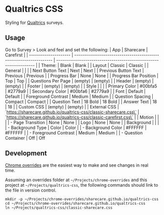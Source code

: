 # Qualtrics CSS

 Styling for [Qualtrics](https://www.qualtrics.com/) surveys.

## Usage


Go to Survey > Look and feel and set the following:
| App                   | Sharecare                                                           | Carefirst                                                           |
| --------------------- | ------------------------------------------------------------------- | ------------------------------------------------------------------- |
| Theme:                | Blank                                                               | Blank                                                               |
| Layout                | Classic                                                             | Classic                                                             |
| General               |                                                                     |                                                                     |
| Next Button Text      | Next                                                                | Next                                                                |
| Previous Button Text  | Previous                                                            | Previous                                                            |
| Progress Bar          | None                                                                | None                                                                |
| Progress Bar Position | Top                                                                 | Top                                                                 |
| Questions Per Page    | (empty)                                                             | (empty)                                                             |
| Header                | (empty)                                                             | (empty)                                                             |
| Footer                | (empty)                                                             | (empty)                                                             |
| Style                 |                                                                     |                                                                     |
| Primary Color         | #00bfa5                                                             | #2779a9                                                             |
| Secondary Color       | #00bfa6                                                             | #2779a9                                                             |
| Font                  | Default                                                             | Default                                                             |
| Foreground Contrast   | Medium                                                              | Medium                                                              |
| Question Spacing      | Compact                                                             | Compact                                                             |
| Question Text         | 18 Bold                                                             | 18 Bold                                                             |
| Answer Text           | 18                                                                  | 18                                                                  |
| Custom CSS            | (empty)                                                             | (empty)                                                             |
| External CSS          | \`https://sharecare.github.io/qualtrics-css/classic-sharecare.css\` | \`https://sharecare.github.io/qualtrics-css/classic-carefirst.css\` |
| Motion                |                                                                     |                                                                     |
| - Page Transition       | None                                                                | None                                                                |
| Logo                  | None                                                                | None                                                                |
| Background            |                                                                     |                                                                     |
| - Background Type       | Color                                                               | Color                                                               |
| - Background Color      | #FFFFFF                                                             | #FFFFFF                                                             |
| - Foreground Contrast   | Medium                                                              | Medium                                                              |
| - Question Container    | Off                                                                 | Off                                                                 

## Development

[Chrome overrides](https://developer.chrome.com/blog/new-in-devtools-65/#overrides) are the easiest way to make and see changes in real time.

Assuming an overrides folder at `~/Projects/chrome-overrides` and this project at `~/Projects/qualtrics-css`, the following commands should link to the file in version control.

```
mkdir -p ~/Projects/chrome-overrides/sharecare.github.io/qualtrics-css
cd ~/Projects/chrome-overrides/sharecare.github.io/qualtrics-css
ln ~/Projects/qualtrics-css/classic-sharecare.css
```
